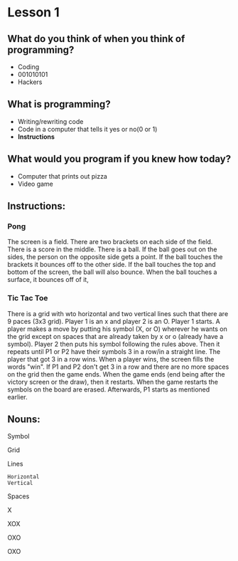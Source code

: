 # Lesson 1
## What do you think of when you think of programming?
* Coding
* 001010101
* Hackers

## What is programming?
* Writing/rewriting code
* Code in a computer that tells it yes or no(0 or 1)
* **Instructions**

## What would you program if you knew how today?
* Computer that prints out pizza
* Video game

## Instructions:
### Pong
The screen is a field. There are two brackets on each side of the field. There is a score in the middle. There is a ball. If the ball goes out on the sides, the person on the opposite side gets a point. If the ball touches the brackets it bounces off to the other side. If the ball touches the top and bottom of the screen, the ball will also bounce. When the ball touches a surface, it bounces off of it, 


### Tic Tac Toe
There is a grid with wto horizontal and two vertical lines such that there are 9 paces (3x3 grid). Player 1 is an x and player 2 is an O. Player 1 starts. A player makes a move by putting his symbol (X, or O) wherever he wants on the grid except on spaces that are already taken by x or o (already have a symbol). Player 2 then puts his symbol following the rules above. Then it repeats until P1 or P2 have their symbols 3 in a row/in a straight line. The player that got 3 in a row wins. When a player wins, the screen fills the words "win". If P1 and P2 don't get 3 in a row and there are no more spaces on the grid then the game ends. When the game ends (end being after the victory screen or the draw), then it restarts. When the game restarts the symbols on the board are erased. Afterwards, P1 starts as mentioned earlier.

## Nouns:
Symbol

Grid

Lines

	Horizontal
	Vertical

Spaces

X

XOX

OXO

OXO
